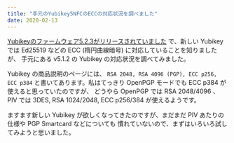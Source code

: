 ```yaml
---
title: "手元のYubikey5NFCのECCの対応状況を調べました"
date: 2020-02-13
---
```


[Yubikeyのファームウェア5.2.3がリリースされていました](/2020-02/yubikey-firmware-5-2-3/)
で、新しい Yubikey では Ed25519 などの ECC (楕円曲線暗号) に対応していることを知りましたが、
手元にある v5.1.2 の Yubikey の対応状況を調べてみました。

Yubikey の商品説明のページには、
`RSA 2048, RSA 4096 (PGP), ECC p256, ECC p384`
と書いてあります。私はてっきり OpenPGP モードでも ECC p384 が使えると思っていたのですが、
どうやら OpenPGP では RSA 2048/4096 、 PIV では 3DES, RSA 1024/2048, ECC p256/384 が使えるようです。

ますます新しい Yubikey が欲しくなってきたのですが、まだまだ PIV あたりの仕様や PGP Smartcard などについても
慣れていないので、まずはいろいろ試してみようと思いました。
